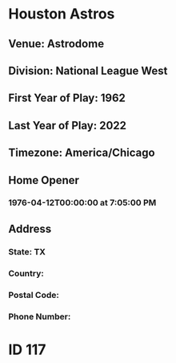 # Houston Astros
## Venue: Astrodome
## Division: National League West
## First Year of Play: 1962
## Last Year of Play: 2022
## Timezone: America/Chicago
## Home Opener
### 1976-04-12T00:00:00 at 7:05:00 PM
## Address
### 
### State: TX
### Country: 
### Postal Code: 
### Phone Number: 
# ID 117